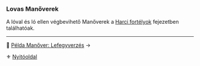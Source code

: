 ### Lovas Manőverek

A lóval és ló ellen végbevihető Manőverek a [Harci fortélyok](042_harci_fortelyok.md#lovas-fort%C3%A9lyok) fejezetben találhatóak.

---

🔗 [Példa Manőver: Lefegyverzés](066_08_01_pelda_manover_lefegyverzes.md) →

⚜️ [Nyitóoldal](start.md)
